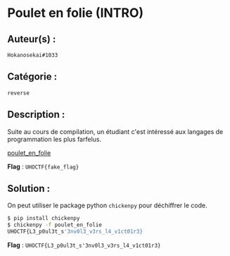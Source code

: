 # Poulet en folie (INTRO)

## Auteur(s) :

`Hokanosekai#1033`

## Catégorie : 

`reverse`

## Description :

Suite au cours de compilation, un étudiant c'est intéressé aux langages de programmation les plus farfelus.

[poulet_en_folie](./poulet_en_folie)

**Flag** : `UHOCTF{fake_flag}`

## Solution :

On peut utiliser le package python `chickenpy` pour déchiffrer le code.

```sh
$ pip install chickenpy
$ chickenpy -f poulet_en_folie
UHOCTF{L3_p0ul3t_s'3nv0l3_v3rs_l4_v1ct01r3}
```

**Flag** : `UHOCTF{L3_p0ul3t_s'3nv0l3_v3rs_l4_v1ct01r3}`